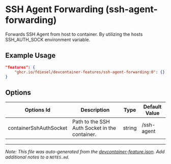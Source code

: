 
# SSH Agent Forwarding (ssh-agent-forwarding)

Forwards SSH Agent from host to container. By utilizing the hosts SSH_AUTH_SOCK environment variable.

## Example Usage

```json
"features": {
    "ghcr.io/fdiesel/devcontainer-features/ssh-agent-forwarding:0": {}
}
```

## Options

| Options Id | Description | Type | Default Value |
|-----|-----|-----|-----|
| containerSshAuthSocket | Path to the SSH Auth Socket in the container. | string | /ssh-agent |



---

_Note: This file was auto-generated from the [devcontainer-feature.json](https://github.com/fdiesel/devcontainer-features/blob/main/src/ssh-agent-forwarding/devcontainer-feature.json).  Add additional notes to a `NOTES.md`._
